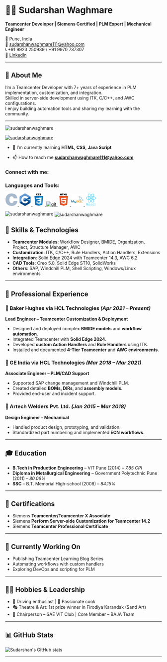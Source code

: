 # 👨‍💻 Sudarshan Waghmare

**Teamcenter Developer | Siemens Certified | PLM Expert | Mechanical Engineer**

📍 Pune, India  
📧 [sudarshanwaghmare111@yahoo.com](mailto:sudarshanwaghmare111@yahoo.com)  
📞 +91 9923 250939 / +91 9970 737307  
🔗 [LinkedIn](#) <!-- Replace with your actual LinkedIn URL -->

---

## 🧠 About Me

I’m a Teamcenter Developer with 7+ years of experience in PLM implementation, customization, and integration.  
Skilled in server-side development using ITK, C/C++, and AWC configurations.  
I enjoy building automation tools and sharing my learning with the community.

---

<p align="left"> <img src="https://komarev.com/ghpvc/?username=sudarshanwaghmare&label=Profile%20views&color=0e75b6&style=flat" alt="sudarshanwaghmare" /> </p>

<p align="left"> <a href="https://github.com/ryo-ma/github-profile-trophy"><img src="https://github-profile-trophy.vercel.app/?username=sudarshanwaghmare" alt="sudarshanwaghmare" /></a> </p>

- 🌱 I’m currently learning **HTML, CSS, Java Script**

- 📫 How to reach me **sudarshanwaghmare111@yahoo.com**

<h3 align="left">Connect with me:</h3>
<p align="left">
</p>

<h3 align="left">Languages and Tools:</h3>
<p align="left"> <a href="https://www.cprogramming.com/" target="_blank" rel="noreferrer"> <img src="https://raw.githubusercontent.com/devicons/devicon/master/icons/c/c-original.svg" alt="c" width="40" height="40"/> </a> <a href="https://www.w3schools.com/cpp/" target="_blank" rel="noreferrer"> <img src="https://raw.githubusercontent.com/devicons/devicon/master/icons/cplusplus/cplusplus-original.svg" alt="cplusplus" width="40" height="40"/> </a> <a href="https://www.w3schools.com/css/" target="_blank" rel="noreferrer"> <img src="https://raw.githubusercontent.com/devicons/devicon/master/icons/css3/css3-original-wordmark.svg" alt="css3" width="40" height="40"/> </a> <a href="https://git-scm.com/" target="_blank" rel="noreferrer"> <img src="https://www.vectorlogo.zone/logos/git-scm/git-scm-icon.svg" alt="git" width="40" height="40"/> </a> <a href="https://www.w3.org/html/" target="_blank" rel="noreferrer"> <img src="https://raw.githubusercontent.com/devicons/devicon/master/icons/html5/html5-original-wordmark.svg" alt="html5" width="40" height="40"/> </a> <a href="https://www.mysql.com/" target="_blank" rel="noreferrer"> <img src="https://raw.githubusercontent.com/devicons/devicon/master/icons/mysql/mysql-original-wordmark.svg" alt="mysql" width="40" height="40"/> </a> <a href="https://reactjs.org/" target="_blank" rel="noreferrer"> <img src="https://raw.githubusercontent.com/devicons/devicon/master/icons/react/react-original-wordmark.svg" alt="react" width="40" height="40"/> </a> </p>

<p><img align="left" src="https://github-readme-stats.vercel.app/api/top-langs?username=sudarshanwaghmare&show_icons=true&locale=en&layout=compact" alt="sudarshanwaghmare" /></p>

<p>&nbsp;<img align="center" src="https://github-readme-stats.vercel.app/api?username=sudarshanwaghmare&show_icons=true&locale=en" alt="sudarshanwaghmare" /></p>



## 🔧 Skills & Technologies

- **Teamcenter Modules**: Workflow Designer, BMIDE, Organization, Project, Structure Manager, AWC  
- **Customization**: ITK, C/C++, Rule Handlers, Action Handlers, Extensions  
- **Integration**: Solid Edge 2024 with Teamcenter 14.3, AWC 6.2  
- **CAD Tools**: Creo 5.0, Solid Edge ST10, SolidWorks  
- **Others**: SAP, Windchill PLM, Shell Scripting, Windows/Linux environments

---

## 💼 Professional Experience

### 🏢 Baker Hughes via HCL Technologies *(Apr 2021 – Present)*  
**Lead Engineer – Teamcenter Customization & Deployment**
- Designed and deployed complex **BMIDE models** and **workflow automation**.
- Integrated Teamcenter with **Solid Edge 2024**.
- Developed **custom Action Handlers** and **Rule Handlers** using ITK.
- Installed and documented **4-Tier Teamcenter** and **AWC environments**.

### 🏢 GE India via HCL Technologies *(Mar 2018 – Mar 2021)*  
**Associate Engineer – PLM/CAD Support**
- Supported SAP change management and Windchill PLM.
- Created detailed **BOMs, DIRs**, and **assembly models**.
- Provided end-user and incident support.

### 🏢 Artech Welders Pvt. Ltd. *(Jan 2015 – Mar 2018)*  
**Design Engineer – Mechanical**
- Handled product design, prototyping, and validation.
- Standardized part numbering and implemented **ECN workflows**.

---

## 🎓 Education

- **B.Tech in Production Engineering** – VIT Pune (2014) – *7.85 CPI*  
- **Diploma in Metallurgical Engineering** – Government Polytechnic Pune (2011) – *80.06%*  
- **SSC** – B.T. Memorial High-school (2008) – *84.15%*

---

## 📜 Certifications

- Siemens **Teamcenter/Teamcenter X Associate**
- Siemens **Perform Server-side Customization for Teamcenter 14.2**
- Siemens **Teamcenter Professional Certificate**

---

## 🚀 Currently Working On

- Publishing Teamcenter Learning Blog Series  
- Automating workflows with custom handlers  
- Exploring DevOps and scripting for PLM

---

## 🧑‍🎨 Hobbies & Leadership

- 🚗 Driving enthusiast | 🍳 Passionate cook  
- 🎭 Theatre & Art: 1st prize winner in Firodiya Karandak (Sand Art)  
- 🏁 Chairperson – SAE VIT Club | Core Member – BAJA Team

---

## 📊 GitHub Stats

![Sudarshan's GitHub stats](https://github-readme-stats.vercel.app/api?username=SudarshanWaghmare&show_icons=true&theme=radical)

<!-- Replace 'yourusername' with your actual GitHub username -->

---
